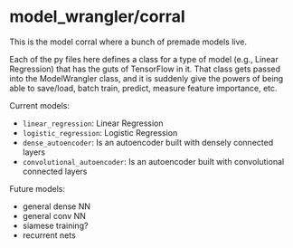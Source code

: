 # model_wrangler/corral

This is the model corral where a bunch of premade models live.


Each of the py files here defines a class for a type of model (e.g., Linear Regression) that has the guts of TensorFlow in it. That class gets passed into the ModelWrangler class, and it is suddenly give the powers of being able to save/load, batch train, predict, measure feature importance, etc.

Current models:
* `linear_regression`: Linear Regression
* `logistic_regression`: Logistic Regression
* `dense_autoencoder`: Is an autoencoder built with densely connected layers
* `convolutional_autoencoder`: Is an autoencoder built with convolutional connected layers

Future models:
* general dense NN
* general conv NN
* siamese training?
* recurrent nets